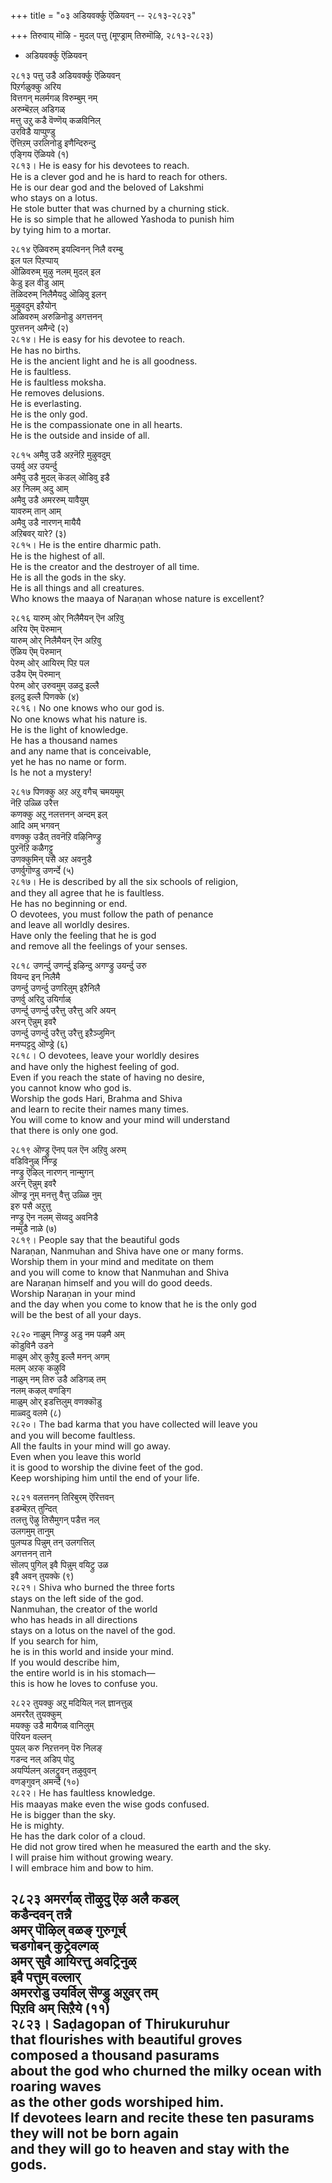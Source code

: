 +++
title = "०३ अडियवर्क्कु ऎळियवन् -- २८१३-२८२३"

+++
तिरुवाय् मॊऴि - मुदल् पत्तु (मूण्ड्राम् तिरुमॊऴि, २८१३-२८२३)  
- अडियवर्क्कु ऎळियवन्  

२८१३ पत्तु उडै अडियवर्क्कु ऎळियवन्  
        पिऱर्गळुक्कु अरिय  
वित्तगन् मलर्मगळ् विरुम्बुम् नम्  
        अरुम्बॆऱल् अडिगळ्  
मत्तु उऱु कडै वॆण्णॆय् कळविनिल्  
        उरविडै याप्पुण्डु  
ऎत्तिऱम् उरलिनोडु इणैन्दिरुन्दु  
       एङ्गिय ऎळियवे (१)  
२८१३। He is easy for his devotees to reach.  
He is a clever god and he is hard to reach for others.  
He is our dear god and the beloved of Lakshmi  
who stays on a lotus.  
He stole butter that was churned by a churning stick.  
He is so simple that he allowed Yashoda to punish him  
by tying him to a mortar.  

२८१४ ऎळिवरुम् इयल्विनन् निलै वरम्बु  
       इल पल पिऱप्पाय्  
ऒळिवरुम् मुऴु नलम् मुदल् इल  
        केडु इल वीडु आम्  
तॆळिदरुम् निलैमैयदु ऒऴिवु इलन्  
       मुऴुवदुम् इऱैयोन्  
अळिवरुम् अरुळिनोडु अगत्तनन्  
पुऱत्तनन् अमैन्दे (२)  
२८१४। He is easy for his devotee to reach.  
He has no births.  
He is the ancient light and he is all goodness.  
He is faultless.  
He is faultless moksha.  
He removes delusions.  
He is everlasting.  
He is the only god.  
He is the compassionate one in all hearts.  
He is the outside and inside of all.  

२८१५ अमैवु उडै अऱनॆऱि मुऴुवदुम्  
       उयर्वु अऱ उयर्न्दु  
अमैवु उडै मुदल् कॆडल् ऒडिवु इडै  
       अऱ निलम् अदु आम्  
अमैवु उडै अमररुम् यावैयुम्  
        यावरुम् तान् आम्  
अमैवु उडै नारणन् मायैयै  
अऱिबवर् यारे? (३)  
२८१५। He is the entire dharmic path.  
He is the highest of all.  
He is the creator and the destroyer of all time.  
He is all the gods in the sky.  
He is all things and all creatures.  
Who knows the maaya of Naraṇan whose nature is excellent?  

२८१६ यारुम् ओर् निलैमैयन् ऎन अऱिवु  
       अरिय ऎम् पॆरुमान्  
यारुम् ओर् निलैमैयन् ऎन अऱिवु  
       ऎळिय ऎम् पॆरुमान्  
पेरुम् ओर् आयिरम् पिऱ पल  
       उडैय ऎम् पॆरुमान्  
पेरुम् ओर् उरुवमुम् उळदु इल्लै  
       इलदु इल्लै पिणक्के (४)  
२८१६। No one knows who our god is.  
No one knows what his nature is.  
He is the light of knowledge.  
He has a thousand names  
and any name that is conceivable,  
yet he has no name or form.  
Is he not a mystery!  

२८१७ पिणक्कु अऱ अऱु वगैच् चमयमुम्  
       नॆऱि उळ्ळि उरैत्त  
कणक्कु अऱु नलत्तनन् अन्दम् इल्  
       आदि अम् भगवन्  
वणक्कु उडैत् तवनॆऱि वऴिनिण्ड्रु  
       पुऱनॆऱि कळैगट्टु  
उणक्कुमिन् पसै अऱ अवनुडै  
       उणर्वुगॊण्डु उणर्न्दे (५)  
२८१७। He is described by all the six schools of religion,  
and they all agree that he is faultless.  
He has no beginning or end.  
O devotees, you must follow the path of penance  
and leave all worldly desires.  
Have only the feeling that he is god  
and remove all the feelings of your senses.  

२८१८ उणर्न्दु उणर्न्दु इऴिन्दु अगण्ड्रु उयर्न्दु उरु  
       वियन्द इन् निलैमै  
उणर्न्दु उणर्न्दु उणरिलुम् इऱैनिलै  
       उणर्वु अरिदु उयिर्गाळ्  
उणर्न्दु उणर्न्दु उरैत्तु उरैत्तु अरि अयन्  
       अरन् ऎन्नुम् इवरै  
उणर्न्दु उणर्न्दु उरैत्तु उरैत्तु इऱैञ्जुमिन्  
       मनप्पट्टदु ऒण्ड्रे (६)  
२८१८। O devotees, leave your worldly desires  
and have only the highest feeling of god.  
Even if you reach the state of having no desire,  
you cannot know who god is.  
Worship the gods Hari, Brahma and Shiva  
and learn to recite their names many times.  
You will come to know and your mind will understand  
that there is only one god.  

२८१९ ऒण्ड्रु ऎनप् पल ऎन अऱिवु अरुम्  
       वडिविनुळ् निण्ड्र  
नण्ड्रु ऎऴिल् नारणन् नान्मुगन्  
       अरन् ऎन्नुम् इवरै  
ऒण्ड्र नुम् मनत्तु वैत्तु उळ्ळि नुम्  
       इरु पसै अऱुत्तु  
नण्ड्रु ऎन नलम् सॆय्वदु अवनिडै  
       नम्मुडै नाळे (७)  
२८१९। People say that the beautiful gods  
Naraṇan, Nanmuhan and Shiva have one or many forms.  
Worship them in your mind and meditate on them  
and you will come to know that Nanmuhan and Shiva  
are Naraṇan himself and you will do good deeds.  
Worship Naraṇan in your mind  
and the day when you come to know that he is the only god  
will be the best of all your days.  

२८२० नाळुम् निण्ड्रु अडु नम पऴमै अम्  
       कॊडुविनै उडने  
माळुम् ओर् कुऱैवु इल्लै मनन् अगम्  
       मलम् अऱक् कऴुवि  
नाळुम् नम् तिरु उडै अडिगळ् तम्  
       नलम् कऴल् वणङ्गि  
माळुम् ओर् इडत्तिलुम् वणक्कॊडु  
       माळ्वदु वलमे (८)  
२८२०। The bad karma that you have collected will leave you  
and you will become faultless.  
All the faults in your mind will go away.  
Even when you leave this world  
it is good to worship the divine feet of the god.  
Keep worshiping him until the end of your life.  

२८२१ वलत्तनन् तिरिबुरम् ऎरित्तवन्  
       इडम्बॆऱत् तुन्दित्  
तलत्तु ऎऴु तिसैमुगन् पडैत्त नल्  
       उलगमुम् तानुम्  
पुलप्पड पिन्नुम् तन् उलगत्तिल्  
       अगत्तनन् ताने  
सॊलप् पुगिल् इवै पिन्नुम् वयिट्रु उळ  
       इवै अवन् तुयक्के (९)  
२८२१। Shiva who burned the three forts  
stays on the left side of the god.  
Nanmuhan, the creator of the world  
who has heads in all directions  
stays on a lotus on the navel of the god.  
If you search for him,  
he is in this world and inside your mind.  
If you would describe him,  
the entire world is in his stomach—  
this is how he loves to confuse you.  

२८२२ तुयक्कु अऱु मदियिल् नल् ज्ञानत्तुळ्  
       अमररैत् तुयक्कुम्  
मयक्कु उडै मायैगळ् वानिलुम्  
       पॆरियन वल्लन्  
पुयल् करु निऱत्तनन् पॆरु निलङ्  
       गडन्द नल् अडिप् पोदु  
अयर्प्पिलन् अलट्रुवन् तऴुवुवन्  
       वणङ्गुवन् अमर्न्दे (१०)  
२८२२। He has faultless knowledge.  
His maayas make even the wise gods confused.  
He is bigger than the sky.  
He is mighty.  
He has the dark color of a cloud.  
He did not grow tired when he measured the earth and the sky.  
I will praise him without growing weary.  
I will embrace him and bow to him.  

२८२३ अमरर्गळ् तॊऴुदु ऎऴ अलै कडल्  
       कडैन्दवन् तन्नै  
अमर् पॊऴिल् वळङ् गुरुगूर्च्  
       चडगोबन् कुट्रेवल्गळ्  
अमर् सुवै आयिरत्तु अवट्रिनुळ्  
       इवै पत्तुम् वल्लार्  
अमररोडु उयर्विल् सॆण्ड्रु अऱुवर् तम्  
       पिऱवि अम् सिऱैये (११)  
२८२३। Saḍagopan of Thirukuruhur  
that flourishes with beautiful groves  
composed a thousand pasurams  
about the god who churned the milky ocean with roaring waves  
as the other gods worshiped him.  
If devotees learn and recite these ten pasurams  
they will not be born again  
and they will go to heaven and stay with the gods.  
--------------  


